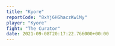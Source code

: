 ```yaml
---
title: "Kyore"
reportCode: "8xYj6HGhaczKw1My"
player: "Kyore"
fight: "The Curator"
date: 2021-09-08T20:17:22.766000+00:00
---
```

